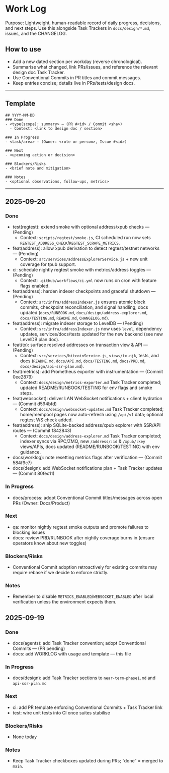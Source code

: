 # Work Log

Purpose: Lightweight, human-readable record of daily progress, decisions, and next steps. Use this alongside Task Trackers in `docs/design/*.md`, issues, and the CHANGELOG.

## How to use
- Add a new dated section per workday (reverse chronological).
- Summarise what changed, link PRs/issues, and reference the relevant design doc Task Tracker.
- Use Conventional Commits in PR titles and commit messages.
- Keep entries concise; details live in PRs/tests/design docs.

---

## Template
```
## YYYY-MM-DD
### Done
- <type(scope): summary> — (PR #<id> / Commit <sha>)
  - Context: <link to design doc / section>

### In Progress
- <task/area> — (Owner: <role or person>, Issue #<id>)

### Next
- <upcoming action or decision>

### Blockers/Risks
- <brief note and mitigation>

### Notes
- <optional observations, follow-ups, metrics>
```

---

## 2025-09-20
### Done
- test(regtest): extend smoke with optional address/xpub checks — (Pending)
  - Context: `scripts/regtest/smoke.js`, CI scheduled run now sets `REGTEST_ADDRESS_CHECK`/`REGTEST_SCRAPE_METRICS`.
- feat(address): allow xpub derivation to detect regtest/testnet networks — (Pending)
  - Context: `src/services/addressExplorerService.js` + new unit coverage for tpub support.
- ci: schedule nightly regtest smoke with metrics/address toggles — (Pending)
  - Context: `.github/workflows/ci.yml` now runs on cron with feature flags enabled.
- feat(address): harden indexer checkpoints and graceful shutdown — (Pending)
  - Context: `src/infra/addressIndexer.js` ensures atomic block commits, checkpoint reconciliation, and signal handling; docs updated (`docs/RUNBOOK.md`, `docs/design/address-explorer.md`, `docs/TESTING.md`, `README.md`, `CHANGELOG.md`).
- feat(address): migrate indexer storage to LevelDB — (Pending)
  - Context: `src/infra/addressIndexer.js` now uses `level`, dependency updates, services/docs/tests updated for the new backend (see new LevelDB plan doc).
- feat(tx): surface resolved addresses on transaction view & API — (Pending)
  - Context: `src/services/bitcoinService.js`, `views/tx.njk`, tests, and docs (`README.md`, `docs/API.md`, `docs/TESTING.md`, `docs/PRD.md`, `docs/design/api-ssr-plan.md`).
- feat(metrics): add Prometheus exporter with instrumentation — (Commit 0ee2879)
  - Context: `docs/design/metrics-exporter.md` Task Tracker completed; updated README/RUNBOOK/TESTING for env flags and smoke steps.
- feat(websocket): deliver LAN WebSocket notifications + client hydration — (Commit d594bfd)
  - Context: `docs/design/websocket-updates.md` Task Tracker completed; home/mempool pages now auto-refresh using `/api/v1` data; optional regtest WS check added.
- feat(address): ship SQLite-backed address/xpub explorer with SSR/API routes — (Commit f842843)
  - Context: `docs/design/address-explorer.md` Task Tracker completed; indexer syncs via RPC/ZMQ, new `/address/:id` & `/xpub/:key` views/APIs, docs updated (README/RUNBOOK/TESTING) with env guidance.
- docs(worklog): note resetting metrics flags after verification — (Commit 584f9c7)
- docs(design): add WebSocket notifications plan + Task Tracker updates — (Commit 80fec11)

### In Progress
- docs/process: adopt Conventional Commit titles/messages across open PRs (Owner: Docs/Product)

### Next
- qa: monitor nightly regtest smoke outputs and promote failures to blocking issues
- docs: review PRD/RUNBOOK after nightly coverage burns in (ensure operators know about new toggles)

### Blockers/Risks
- Conventional Commit adoption retroactively for existing commits may require rebase if we decide to enforce strictly.

### Notes
- Remember to disable `METRICS_ENABLED`/`WEBSOCKET_ENABLED` after local verification unless the environment expects them.

## 2025-09-19
### Done
- docs(agents): add Task Tracker convention; adopt Conventional Commits — (PR pending)
- docs: add WORKLOG with usage and template — this file

### In Progress
- docs(design): add Task Tracker sections to `near-term-phase1.md` and `api-ssr-plan.md`

### Next
- ci: add PR template enforcing Conventional Commits + Task Tracker link
- test: wire unit tests into CI once suites stabilise

### Blockers/Risks
- None today

### Notes
- Keep Task Tracker checkboxes updated during PRs; “done” = merged to `main`.
